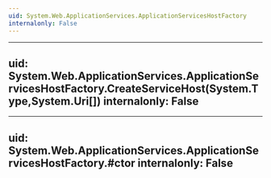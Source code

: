 ```yaml
---
uid: System.Web.ApplicationServices.ApplicationServicesHostFactory
internalonly: False
---
```


---
uid: System.Web.ApplicationServices.ApplicationServicesHostFactory.CreateServiceHost(System.Type,System.Uri[])
internalonly: False
---

---
uid: System.Web.ApplicationServices.ApplicationServicesHostFactory.#ctor
internalonly: False
---
